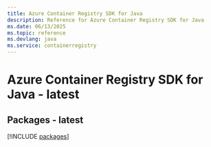 ```yaml
---
title: Azure Container Registry SDK for Java
description: Reference for Azure Container Registry SDK for Java
ms.date: 06/13/2025
ms.topic: reference
ms.devlang: java
ms.service: containerregistry
---
```

# Azure Container Registry SDK for Java - latest
## Packages - latest
[!INCLUDE [packages](container-registry-index.md)]